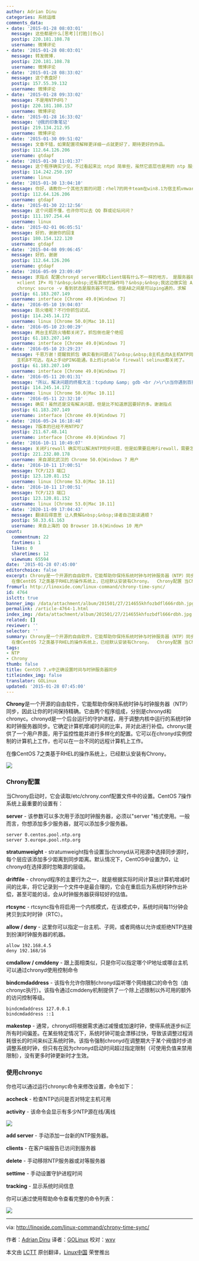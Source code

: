 ```yaml
---
author: Adrian Dinu
categories: 系统运维
comments_data:
- date: '2015-01-28 08:03:01'
  message: 这些都是什么[思考][打脸][伤心]
  postip: 220.181.108.78
  username: 微博评论
- date: '2015-01-28 08:03:01'
  message: 转发微博.
  postip: 220.181.108.78
  username: 微博评论
- date: '2015-01-28 08:33:02'
  message: 这个表盘好！
  postip: 157.55.39.132
  username: 微博评论
- date: '2015-01-28 09:33:02'
  message: 不是用NTPd吗？
  postip: 220.181.108.157
  username: 微博评论
- date: '2015-01-28 16:33:02'
  message: '@我的印象笔记'
  postip: 219.134.212.95
  username: 微博评论
- date: '2015-01-30 09:51:02'
  message: 文章不错，如果配置项解释更详细一点就更好了，期待更好的作品。
  postip: 112.64.126.206
  username: gtdapf
- date: '2015-01-30 11:01:37'
  message: 这个程序确实少见，不过看起来比 ntpd 简单些，虽然它底层也是用的 ntp 服务。
  postip: 114.242.250.197
  username: linux
- date: '2015-01-30 13:04:10'
  message: 你好，请教你一个其他方面的问题：rhel7的网卡team在win8.1为宿主机vmware虚拟机测试存在问题，当我down掉active网卡时，它不会自动切换到另一款网卡上。不知道什么问题引起的？
  postip: 112.64.126.206
  username: gtdapf
- date: '2015-01-30 22:12:56'
  message: 这个问题不懂，也许你可以去 QQ 群或论坛问问？
  postip: 111.197.254.44
  username: linux
- date: '2015-02-01 06:05:51'
  message: 好的，谢谢你的回复
  postip: 180.154.122.120
  username: gtdapf
- date: '2015-04-08 09:06:45'
  message: 好的，谢谢
  postip: 112.64.126.206
  username: gtdapf
- date: '2016-05-09 23:09:49'
  message: 求指点 配置chronyd server端和client端有什么不一样的地方， 是服务器端就在/etc/chrony.conf 文件里面allow
    ×client IP× 吗？&nbsp;&nbsp;还有其他的操作吗？&nbsp;&nbsp;我这边做实验 A主机同步网络中的NTP服务器&nbsp;&nbsp;然后A允许B&nbsp;&nbsp;结果B去同步A的时候&nbsp;&nbsp;死活不行
    chronyc source -v 看到状态是服务器不可达，但是AB之间是可以ping通的，求解
  postip: 61.183.207.149
  username: interface [Chrome 49.0|Windows 7]
- date: '2016-05-10 19:04:03'
  message: 防火墙呢？不行你抓包试试。
  postip: 114.245.14.172
  username: linux [Chrome 50.0|Mac 10.11]
- date: '2016-05-10 23:00:29'
  message: 两台主机防火墙都关闭了。抓包倒也是个绝招
  postip: 61.183.207.149
  username: interface [Chrome 49.0|Windows 7]
- date: '2016-05-10 23:29:23'
  message: 千恩万谢！提醒我抓包 确实看到问题点了&nbsp;&nbsp;B主机去向A主机NTP同步，A会先通过ICMP确认B是否可达（应该是种安全措施），但是ICMP确认的结果却显示
    主机B不可达。在A上手动PING能通。B上的iptable firewall selinux都关闭了。
  postip: 61.183.207.149
  username: interface [Chrome 49.0|Windows 7]
- date: '2016-05-11 20:01:31'
  message: "所以，解决问题的终极大法：tcpdump &amp; gdb <br />\r\n当你遇到百撕不得骑姐的问题时，就祭出如上神器吧！:D"
  postip: 114.245.14.172
  username: linux [Chrome 50.0|Mac 10.11]
- date: '2016-05-11 22:32:10'
  message: 确实！虽然还是没有解决问题，但是比不知道原因要好的多。谢谢指点
  postip: 61.183.207.149
  username: interface [Chrome 49.0|Windows 7]
- date: '2016-05-24 16:18:48'
  message: 7版本的已经不用NTPD了
  postip: 211.67.48.141
  username: interface [Chrome 49.0|Windows 7]
- date: '2016-10-11 10:49:07'
  message: 关闭Firewall 确实可以解决NTP同步问题，但是如果要启用Firewall，需要怎么配置防火墙呢？
  postip: 221.232.80.178
  username: 来自湖北武汉的 Chrome 50.0|Windows 7 用户
- date: '2016-10-11 17:00:51'
  message: TCP/123 端口
  postip: 123.120.81.152
  username: linux [Chrome 53.0|Mac 10.11]
- date: '2016-10-11 17:00:51'
  message: TCP/123 端口
  postip: 123.120.81.152
  username: linux [Chrome 53.0|Mac 10.11]
- date: '2020-11-09 17:04:43'
  message: 翻译后得意思 让人费解&nbsp;&nbsp;译者自己能读通顺？
  postip: 58.33.61.163
  username: 来自上海的 QQ Browser 10.6|Windows 10 用户
count:
  commentnum: 22
  favtimes: 1
  likes: 0
  sharetimes: 12
  viewnum: 65594
date: '2015-01-28 07:45:00'
editorchoice: false
excerpt: Chrony是一个开源的自由软件，它能帮助你保持系统时钟与时钟服务器（NTP）同步，因此让你的时间保持精确。它由两个程序组成，分别是chronyd和chronyc。chronyd是一个后台运行的守护进程，用于调整内核中运行的系统时钟和时钟服务器同步。它确定计算机增减时间的比率，并对此进行补偿。chronyc提供了一个用户界面，用于监控性能并进行多样化的配置。它可以在chronyd实例控制的计算机上工作，也可以在一台不同的远程计算机上工作。
  在像CentOS 7之类基于RHEL的操作系统上，已经默认安装有Chrony。  Chrony配置 当Chrony启动时，它会读取/etc
fromurl: http://linoxide.com/linux-command/chrony-time-sync/
id: 4764
islctt: true
banner_img: /data/attachment/album/201501/27/214655khfozbdfl666rdbh.jpg
permalink: /article-4764-1.html
index_img: /data/attachment/album/201501/27/214655khfozbdfl666rdbh.jpg.thumb.jpg
related: []
reviewer: ''
selector: ''
summary: Chrony是一个开源的自由软件，它能帮助你保持系统时钟与时钟服务器（NTP）同步，因此让你的时间保持精确。它由两个程序组成，分别是chronyd和chronyc。chronyd是一个后台运行的守护进程，用于调整内核中运行的系统时钟和时钟服务器同步。它确定计算机增减时间的比率，并对此进行补偿。chronyc提供了一个用户界面，用于监控性能并进行多样化的配置。它可以在chronyd实例控制的计算机上工作，也可以在一台不同的远程计算机上工作。
  在像CentOS 7之类基于RHEL的操作系统上，已经默认安装有Chrony。  Chrony配置 当Chrony启动时，它会读取/etc
tags:
- NTP
- Chrony
thumb: false
title: CentOS 7.x中正确设置时间与时钟服务器同步
titleindex_img: false
translator: GOLinux
updated: '2015-01-28 07:45:00'
---
```


**Chrony**是一个开源的自由软件，它能帮助你保持系统时钟与时钟服务器（NTP）同步，因此让你的时间保持精确。它由两个程序组成，分别是chronyd和chronyc。chronyd是一个后台运行的守护进程，用于调整内核中运行的系统时钟和时钟服务器同步。它确定计算机增减时间的比率，并对此进行补偿。chronyc提供了一个用户界面，用于监控性能并进行多样化的配置。它可以在chronyd实例控制的计算机上工作，也可以在一台不同的远程计算机上工作。


在像CentOS 7之类基于RHEL的操作系统上，已经默认安装有Chrony。


![](/data/attachment/album/201501/27/214655khfozbdfl666rdbh.jpg)


### Chrony配置


当Chrony启动时，它会读取/etc/chrony.conf配置文件中的设置。CentOS 7操作系统上最重要的设置有：


**server** - 该参数可以多次用于添加时钟服务器，必须以"server "格式使用。一般而言，你想添加多少服务器，就可以添加多少服务器。



```
server 0.centos.pool.ntp.org
server 3.europe.pool.ntp.org

```

**stratumweight** - stratumweight指令设置当chronyd从可用源中选择同步源时，每个层应该添加多少距离到同步距离。默认情况下，CentOS中设置为0，让chronyd在选择源时忽略源的层级。


**driftfile** - chronyd程序的主要行为之一，就是根据实际时间计算出计算机增减时间的比率，将它记录到一个文件中是最合理的，它会在重启后为系统时钟作出补偿，甚至可能的话，会从时钟服务器获得较好的估值。


**rtcsync** - rtcsync指令将启用一个内核模式，在该模式中，系统时间每11分钟会拷贝到实时时钟（RTC）。


**allow / deny** - 这里你可以指定一台主机、子网，或者网络以允许或拒绝NTP连接到扮演时钟服务器的机器。



```
allow 192.168.4.5
deny 192.168/16

```

**cmdallow / cmddeny** - 跟上面相类似，只是你可以指定哪个IP地址或哪台主机可以通过chronyd使用控制命令


**bindcmdaddress** - 该指令允许你限制chronyd监听哪个网络接口的命令包（由chronyc执行）。该指令通过cmddeny机制提供了一个除上述限制以外可用的额外的访问控制等级。



```
bindcmdaddress 127.0.0.1
bindcmdaddress ::1

```

**makestep** - 通常，chronyd将根据需求通过减慢或加速时钟，使得系统逐步纠正所有时间偏差。在某些特定情况下，系统时钟可能会漂移过快，导致该调整过程消耗很长的时间来纠正系统时钟。该指令强制chronyd在调整期大于某个阀值时步进调整系统时钟，但只有在因为chronyd启动时间超过指定限制（可使用负值来禁用限制），没有更多时钟更新时才生效。


### 使用chronyc


你也可以通过运行chronyc命令来修改设置，命令如下：


**accheck** - 检查NTP访问是否对特定主机可用


**activity** - 该命令会显示有多少NTP源在线/离线


![](/data/attachment/album/201501/27/214659i075xiy6aqhiqo9q.jpg)


**add server** - 手动添加一台新的NTP服务器。


**clients** - 在客户端报告已访问到服务器


**delete** - 手动移除NTP服务器或对等服务器


**settime** - 手动设置守护进程时间


**tracking** - 显示系统时间信息


你可以通过使用帮助命令查看完整的命令列表：


![](/data/attachment/album/201501/27/214701v22m12d60v68njdo.jpg)




---


via: <http://linoxide.com/linux-command/chrony-time-sync/>


作者：[Adrian Dinu](http://linoxide.com/author/adriand/) 译者：[GOLinux](https://github.com/GOLinux) 校对：[wxy](https://github.com/wxy)


本文由 [LCTT](https://github.com/LCTT/TranslateProject) 原创翻译，[Linux中国](http://linux.cn/) 荣誉推出